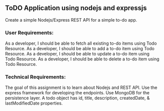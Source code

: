 ## ToDO Application using nodejs and expressjs

Create a simple Nodejs/Express REST API for a simple to-do app.

### User Requirements:

As a developer, I should be able to fetch all existing to-do items using Todo Resource.
As a developer, I should be able to add a to-do item using Todo Resource.
As a developer, I should be able to update a to-do item using Todo Resource.
As a developer, I should be able to delete a to-do item using Todo Resource.

### Technical Requirements:

The goal of this assignment is to learn about Nodejs and REST API.
Use the express framework for developing the endpoints.
Use MongoDB for the persistence layer.
A todo object has id, title, description, createdDate, & lastModifiedDate properties.
